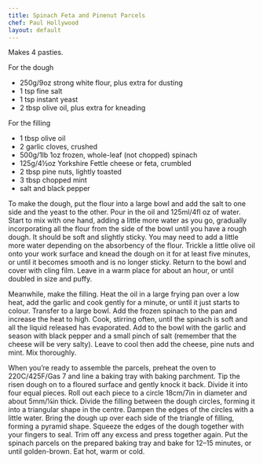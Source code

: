 ```yaml
---
title: Spinach Feta and Pinenut Parcels
chef: Paul Hollywood
layout: default
--- 
```


Makes 4 pasties.

For the dough
* 250g/9oz strong white flour, plus extra for dusting
* 1 tsp fine salt
* 1 tsp instant yeast
* 2 tbsp olive oil, plus extra for kneading

For the filling
* 1 tbsp olive oil
* 2 garlic cloves, crushed
* 500g/1lb 1oz frozen, whole-leaf (not chopped) spinach
* 125g/4½oz Yorkshire Fettle cheese or feta, crumbled
* 2 tbsp pine nuts, lightly toasted
* 3 tbsp chopped mint
* salt and black pepper


To make the dough, put the flour into a large bowl and add the salt to one side and the yeast to the other. Pour in the oil and 125ml/4fl oz of water. Start to mix with one hand, adding a little more water as you go, gradually incorporating all the flour from the side of the bowl until you have a rough dough. It should be soft and slightly sticky. You may need to add a little more water depending on the absorbency of the flour.
Trickle a little olive oil onto your work surface and knead the dough on it for at least five minutes, or until it becomes smooth and is no longer sticky. Return to the bowl and cover with cling film. Leave in a warm place for about an hour, or until doubled in size and puffy.

Meanwhile, make the filling. Heat the oil in a large frying pan over a low heat, add the garlic and cook gently for a minute, or until it just starts to colour. Transfer to a large bowl. Add the frozen spinach to the pan and increase the heat to high. Cook, stirring often, until the spinach is soft and all the liquid released has evaporated. Add to the bowl with the garlic and season with black pepper and a small pinch of salt (remember that the cheese will be very salty). Leave to cool then add the cheese, pine nuts and mint. Mix thoroughly.

When you’re ready to assemble the parcels, preheat the oven to 220C/425F/Gas 7 and line a baking tray with baking parchment.
Tip the risen dough on to a floured surface and gently knock it back. Divide it into four equal pieces. Roll out each piece to a circle 18cm/7in in diameter and about 5mm/¼in thick.
Divide the filling between the dough circles, forming it into a triangular shape in the centre. Dampen the edges of the circles with a little water. Bring the dough up over each side of the triangle of filling, forming a pyramid shape. Squeeze the edges of the dough together with your fingers to seal. Trim off any excess and press together again.
Put the spinach parcels on the prepared baking tray and bake for 12–15 minutes, or until golden-brown. Eat hot, warm or cold.
